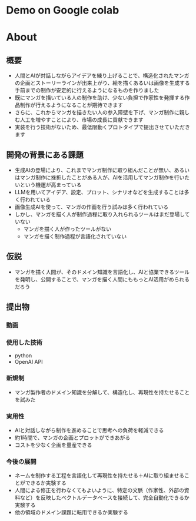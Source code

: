 # Demo on Google colab

# About

## 概要

- 人間とAIが対話しながらアイデアを練り上げることで、構造化されたマンガの企画とストーリーラインが出来上がり、絵を描くあるいは画像を生成する手前までの制作が安定的に行えるようになるものを作りました
- 既にマンガを描いている人の制作を助け、少ない負担で作家性を発揮する作品制作が行えるようになることが期待できます
- さらに、これからマンガを描きたい人の参入障壁を下げ、マンガ制作に親しむ人工を増やすことにより、市場の成長に貢献できます
- 実装を行う技術がないため、最低限動くプロトタイプで提出させていただきます

## 開発の背景にある課題

- 生成AIの登場により、これまでマンガ制作に取り組んだことが無い、あるいはマンガ制作に挫折したことがある人が、AIを活用してマンガ制作を行いたいという機運が高まっている
- LLMを用いてアイデア、設定、プロット、シナリオなどを生成することは多く行われている
- 画像生成AIを使って、マンガの作画を行う試みは多く行われている
- しかし、マンガを描く人が制作過程に取り入れられるツールはまだ登場していない
    - マンガを描く人が作ったツールがない
    - マンガを描く制作過程が言語化されていない

## 仮説

- マンガを描く人間が、そのドメイン知識を言語化し、AIと協業できるツールを発明し、公開することで、マンガを描く人間にももっとAI活用がめられるだろう

## 提出物

### 動画

### 使用した技術

- python
- OpenAI API

### 新規制

- マンガ製作者のドメイン知識を分解して、構造化し、再現性を持たせることを試みた

### 実用性

- AIと対話しながら制作を進めることで思考への負荷を軽減できる
- 約1時間で、マンガの企画とプロットができあがる
- コストを少なく企画を量産できる

### 今後の展開

- ネームを制作する工程を言語化して再現性を持たせる＋AIに取り組ませることができるか実験する
- 人間による修正を行わなくてもよいように、特定の文脈（作家性、外部の資料など）を反映したベクトルデータベースを接続して、完全自動化できるか実験する
- 他の領域のドメイン課題に転用できるか実験する
